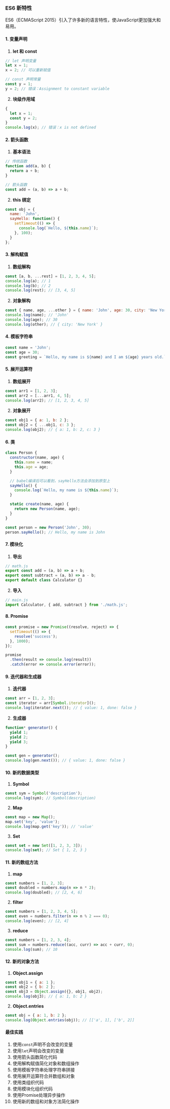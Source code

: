 ### ES6 新特性
ES6（ECMAScript 2015）引入了许多新的语言特性，使JavaScript更加强大和易用。

#### 1. 变量声明
1. **let 和 const**
```js
// let 声明变量
let x = 1;
x = 2; // 可以重新赋值

// const 声明常量
const y = 1;
y = 2; // 错误：Assignment to constant variable
```

2. **块级作用域**
```js
{
  let x = 1;
  const y = 2;
}
console.log(x); // 错误：x is not defined
```

#### 2. 箭头函数
1. **基本语法**
```js
// 传统函数
function add(a, b) {
  return a + b;
}

// 箭头函数
const add = (a, b) => a + b;
```

2. **this 绑定**
```js
const obj = {
  name: 'John',
  sayHello: function() {
    setTimeout(() => {
      console.log(`Hello, ${this.name}`);
    }, 100);
  }
};
```

#### 3. 解构赋值
1. **数组解构**
```js
const [a, b, ...rest] = [1, 2, 3, 4, 5];
console.log(a); // 1
console.log(b); // 2
console.log(rest); // [3, 4, 5]
```

2. **对象解构**
```js
const { name, age, ...other } = { name: 'John', age: 30, city: 'New York' };
console.log(name); // 'John'
console.log(age); // 30
console.log(other); // { city: 'New York' }
```

#### 4. 模板字符串
```js
const name = 'John';
const age = 30;
const greeting = `Hello, my name is ${name} and I am ${age} years old.`;
```

#### 5. 展开运算符
1. **数组展开**
```js
const arr1 = [1, 2, 3];
const arr2 = [...arr1, 4, 5];
console.log(arr2); // [1, 2, 3, 4, 5]
```

2. **对象展开**
```js
const obj1 = { a: 1, b: 2 };
const obj2 = { ...obj1, c: 3 };
console.log(obj2); // { a: 1, b: 2, c: 3 }
```

#### 6. 类
```js
class Person {
  constructor(name, age) {
    this.name = name;
    this.age = age;
  }

  // babel编译后可以看到，sayHello方法会添加到原型上
  sayHello() {
    console.log(`Hello, my name is ${this.name}`);
  }

  static create(name, age) {
    return new Person(name, age);
  }
}

const person = new Person('John', 30);
person.sayHello(); // Hello, my name is John
```

#### 7. 模块化
1. **导出**
```js
// math.js
export const add = (a, b) => a + b;
export const subtract = (a, b) => a - b;
export default class Calculator {}
```

2. **导入**
```js
// main.js
import Calculator, { add, subtract } from './math.js';
```

#### 8. Promise
```js
const promise = new Promise((resolve, reject) => {
  setTimeout(() => {
    resolve('success');
  }, 1000);
});

promise
  .then(result => console.log(result))
  .catch(error => console.error(error));
```

#### 9. 迭代器和生成器
1. **迭代器**
```js
const arr = [1, 2, 3];
const iterator = arr[Symbol.iterator]();
console.log(iterator.next()); // { value: 1, done: false }
```

2. **生成器**
```js
function* generator() {
  yield 1;
  yield 2;
  yield 3;
}

const gen = generator();
console.log(gen.next()); // { value: 1, done: false }
```

#### 10. 新的数据类型
1. **Symbol**
```js
const sym = Symbol('description');
console.log(sym); // Symbol(description)
```

2. **Map**
```js
const map = new Map();
map.set('key', 'value');
console.log(map.get('key')); // 'value'
```

3. **Set**
```js
const set = new Set([1, 2, 3, 3]);
console.log(set); // Set { 1, 2, 3 }
```

#### 11. 新的数组方法
1. **map**
```js
const numbers = [1, 2, 3];
const doubled = numbers.map(n => n * 2);
console.log(doubled); // [2, 4, 6]
```

2. **filter**
```js
const numbers = [1, 2, 3, 4, 5];
const even = numbers.filter(n => n % 2 === 0);
console.log(even); // [2, 4]
```

3. **reduce**
```js
const numbers = [1, 2, 3, 4];
const sum = numbers.reduce((acc, curr) => acc + curr, 0);
console.log(sum); // 10
```

#### 12. 新的对象方法
1. **Object.assign**
```js
const obj1 = { a: 1 };
const obj2 = { b: 2 };
const obj3 = Object.assign({}, obj1, obj2);
console.log(obj3); // { a: 1, b: 2 }
```

2. **Object.entries**
```js
const obj = { a: 1, b: 2 };
console.log(Object.entries(obj)); // [['a', 1], ['b', 2]]
```

#### 最佳实践
1. 使用`const`声明不会改变的变量
2. 使用`let`声明会改变的变量
3. 使用箭头函数简化代码
4. 使用解构赋值简化对象和数组操作
5. 使用模板字符串处理字符串拼接
6. 使用展开运算符合并数组和对象
7. 使用类组织代码
8. 使用模块化组织代码
9. 使用Promise处理异步操作
10. 使用新的数组和对象方法简化操作 